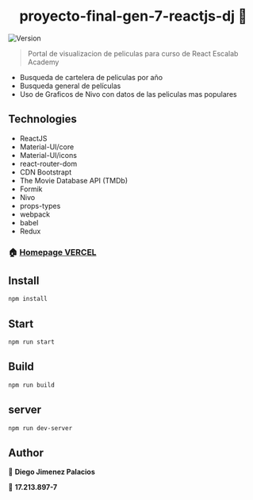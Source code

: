 <h1 align="center">proyecto-final-gen-7-reactjs-dj 👋</h1>
<p>
  <img alt="Version" src="https://img.shields.io/badge/version-1.0.0-blue.svg?cacheSeconds=2592000" />
</p>

> Portal de visualizacion de peliculas para curso de React Escalab Academy

- Busqueda de cartelera de peliculas por año
- Busqueda general de películas
- Uso de Graficos de Nivo con datos de las peliculas mas populares

## Technologies

- ReactJS
- Material-UI/core
- Material-UI/icons
- react-router-dom
- CDN Bootstrapt
- The Movie Database API (TMDb)
- Formik
- Nivo
- props-types
- webpack
- babel
- Redux

### 🏠 [Homepage VERCEL](https://proyecto-final-gen-7-reactjs-dj.vercel.app/)

## Install

```sh
npm install
```

## Start

```sh
npm run start
```

## Build

```sh
npm run build
```

## server

```sh
npm run dev-server
```

## Author

👤 **Diego Jimenez Palacios**

👤 **17.213.897-7**
